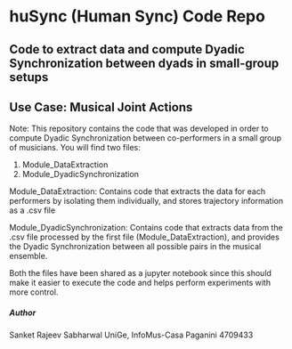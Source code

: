 # huSync (Human Sync) Code Repo
## Code to extract data and compute Dyadic Synchronization between dyads in small-group setups
## Use Case: Musical Joint Actions

Note:
This repository contains the code that was developed in order to compute Dyadic Synchronization between co-performers in a small group of musicians. 
You will find two files:
  1. Module_DataExtraction
  2. Module_DyadicSynchronization

Module_DataExtraction:
Contains code that extracts the data for each performers by isolating them individually, and stores trajectory information as a .csv file

Module_DyadicSynchronization:
Contains code that extracts data from the .csv file processed by the first file (Module_DataExtraction), and provides the Dyadic Synchronization between all possible pairs in the musical ensemble.

Both the files have been shared as a jupyter notebook since this should make it easier to execute the code and helps perform experiments with more control. 

##### Author

Sanket Rajeev Sabharwal
UniGe, InfoMus-Casa Paganini
4709433
